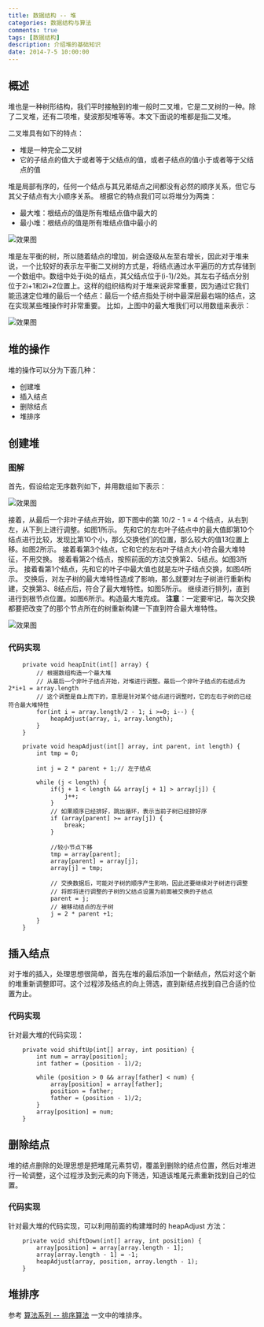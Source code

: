 ```yaml
---
title: 数据结构 -- 堆
categories: 数据结构与算法
comments: true
tags: [数据结构]
description: 介绍堆的基础知识
date: 2014-7-5 10:00:00
---
```


## 概述

堆也是一种树形结构，我们平时接触到的堆一般时二叉堆，它是二叉树的一种。除了二叉堆，还有二项堆，斐波那契堆等等。本文下面说的堆都是指二叉堆。

二叉堆具有如下的特点：

 - 堆是一种完全二叉树
 - 它的子结点的值大于或者等于父结点的值，或者子结点的值小于或者等于父结点的值

堆是局部有序的，任何一个结点与其兄弟结点之间都没有必然的顺序关系，但它与其父子结点有大小顺序关系。
根据它的特点我们可以将堆分为两类：

 - 最大堆：根结点的值是所有堆结点值中最大的
 - 最小堆：根结点的值是所有堆结点值中最小的

![效果图](/images/data-structure-basic-heap/big-small-heap.png)

堆是左平衡的树，所以随着结点的增加，树会逐级从左至右增长，因此对于堆来说，一个比较好的表示左平衡二叉树的方式是，将结点通过水平遍历的方式存储到一个数组中。数组中处于i处的结点，其父结点位于(i-1)/2处。其左右子结点分别位于2i+1和2i+2位置上。这样的组织结构对于堆来说非常重要，因为通过它我们能迅速定位堆的最后一个结点：最后一个结点指处于树中最深层最右端的结点，这在实现某些堆操作时非常重要。
比如，上图中的最大堆我们可以用数组来表示：

![效果图](/images/data-structure-basic-heap/heap-array.png)

## 堆的操作

堆的操作可以分为下面几种：

 - 创建堆
 - 插入结点
 - 删除结点
 - 堆排序

## 创建堆

### 图解

首先，假设给定无序数列如下，并用数组如下表示：

![效果图](/images/data-structure-basic-heap/heap-int-1.png)

接着，从最后一个非叶子结点开始，即下图中的第 10/2 - 1 = 4 个结点，从右到左，从下到上进行调整。如图1所示。
先和它的左右叶子结点中的最大值即第10个结点进行比较，发现比第10个小，那么交换他们的位置，那么较大的值13位置上移。如图2所示。
接着看第3个结点，它和它的左右叶子结点大小符合最大堆特征，不用交换。
接着看第2个结点，按照前面的方法交换第2、5结点。如图3所示。
接着看第1个结点，先和它的叶子中最大值也就是左叶子结点交换，如图4所示。
交换后，对左子树的最大堆特性造成了影响，那么就要对左子树进行重新构建，交换第3、8结点后，符合了最大堆特性。如图5所示。
继续进行排列，直到进行到根节点位置。如图6所示。构造最大堆完成。
**注意**：一定要牢记，每次交换都要把改变了的那个节点所在的树重新构建一下直到符合最大堆特性。

![效果图](/images/data-structure-basic-heap/heap-int-2.png)

### 代码实现

```
    private void heapInit(int[] array) {
        // 根据数组构造一个最大堆
        // 从最后一个非叶子结点开始，对堆进行调整。最后一个非叶子结点的右结点为 2*i+1 = array.length
        // 这个调整是自上而下的，意思是针对某个结点进行调整时，它的左右子树的已经符合最大堆特性
        for(int i = array.length/2 - 1; i >=0; i--) {
            heapAdjust(array, i, array.length);
        }
    }

    private void heapAdjust(int[] array, int parent, int length) {
        int tmp = 0;

        int j = 2 * parent + 1;// 左子结点

        while (j < length) {
            if(j + 1 < length && array[j + 1] > array[j]) {
                j++;
            }
            // 如果顺序已经排好，跳出循环，表示当前子树已经排好序
            if (array[parent] >= array[j]) {
                break;
            }

            //较小节点下移
            tmp = array[parent];
            array[parent] = array[j];
            array[j] = tmp;

            // 交换数据后，可能对子树的顺序产生影响，因此还要继续对子树进行调整
            // 将即将进行调整的子树的父结点设置为前面被交换的子结点
            parent = j;
            // 被移动结点的左子树
            j = 2 * parent +1;
        }
    }
```

## 插入结点

对于堆的插入，处理思想很简单，首先在堆的最后添加一个新结点，然后对这个新的堆重新调整即可。这个过程涉及结点的向上筛选，直到新结点找到自己合适的位置为止。

### 代码实现

针对最大堆的代码实现：

```
    private void shiftUp(int[] array, int position) {
        int num = array[position];
        int father = (position - 1)/2;

        while (position > 0 && array[father] < num) {
            array[position] = array[father];
            position = father;
            father = (position - 1)/2;
        }
        array[position] = num;
    }
```

## 删除结点

堆的结点删除的处理思想是把堆尾元素剪切，覆盖到删除的结点位置，然后对堆进行一轮调整，这个过程涉及到元素的向下筛选，知道该堆尾元素重新找到自己的位置。

### 代码实现

针对最大堆的代码实现，可以利用前面的构建堆时的 heapAdjust 方法：

```
    private void shiftDown(int[] array, int position) {
        array[position] = array[array.length - 1];
        array[array.length - 1] = -1;
        heapAdjust(array, position, array.length - 1);
    }
```

## 堆排序

参考 [算法系列 -- 排序算法](http://www.heqiangfly.com/2014/06/02/algorithms-basic-sort/) 一文中的堆排序。

<!-- 
https://blog.csdn.net/qq_41117236/article/details/81029618
https://blog.csdn.net/u013384984/article/details/79496052

-->